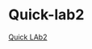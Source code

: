# Quick-lab2 


[Quick LAb2](https://raw.githack.com/ViveLesCrepess/Quick-lab2/main/Quick-lab2/index.html)
